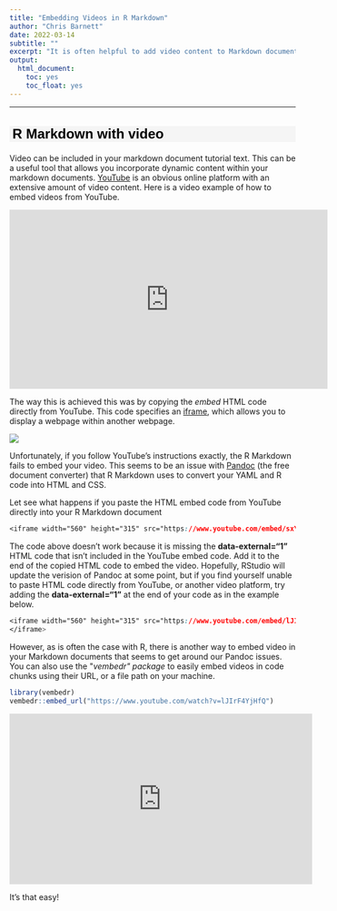 ```yaml
---
title: "Embedding Videos in R Markdown"
author: "Chris Barnett"
date: 2022-03-14
subtitle: ""
excerpt: "It is often helpful to add video content to Markdown documents. However, because of current issues with Pandoc, embedding videos is not as straightforward as it should be. Here, we will explore various ways to include video content in your R Markdown documents successfully."
output:
  html_document:
    toc: yes
    toc_float: yes
---
```


<link href="{{< blogdown/postref >}}index_files/vembedr/css/vembedr.css" rel="stylesheet" />

<style type="text/css">
h1.title { /* Header 4 - and the author and date headers use this too  */
  font-size: 40px;
  font-style: normal;
  font-weight: bold;
  font-family: Tahoma, Verdana, sans-serif;
  color: Black;
}

h4.author { /* Header 4 - and the author and date headers use this too  */
  font-size: 20px;
  font-style: normal;
  font-family: Tahoma, Verdana, sans-serif;
  color: Black;

}
h4.date { /* Header 4 - and the author and date headers use this too  */
  font-size: 20px;
  font-family: Tahoma, Verdana, sans-serif;
  color: Black;
}

h2 {/* Header 2 */
  font-size: 24px;
  font-family: Tahoma, Verdana, sans-serif;
  color: Black;
  background-color: WhiteSmoke;
  text-indent: 5px;
}
</style>

------------------------------------------------------------------------

## R Markdown with video

Video can be included in your markdown document tutorial text. This can be a useful tool that allows you incorporate dynamic content within your markdown documents. [YouTube](https://www.youtube.com/watch?v=lJIrF4YjHfQ) is an obvious online platform with an extensive amount of video content. Here is a video example of how to embed videos from YouTube.

<iframe width="560" height="315" src="https://www.youtube.com/embed/lJIrF4YjHfQ" title="New Title" frameborder="0" allow="accelerometer; autoplay; clipboard-write; encrypted-media; gyroscope; picture-in-picture" allowfullscreen data-external="1">
</iframe>

The way this is achieved this was by copying the *embed* HTML code directly from YouTube. This code specifies an [iframe](https://www.w3schools.com/html/html_iframe.asp), which allows you to display a webpage within another webpage.

![](https://thumbs.gfycat.com/BlaringConcernedKid-size_restricted.gif)

Unfortunately, if you follow YouTube’s instructions exactly, the R Markdown fails to embed your video. This seems to be an issue with [Pandoc](https://pandoc.org/) (the free document converter) that R Markdown uses to convert your YAML and R code into HTML and CSS.

Let see what happens if you paste the HTML embed code from YouTube directly into your R Markdown document

``` css
<iframe width="560" height="315" src="https://www.youtube.com/embed/sxYE0BY1mdc" title="YouTube video player" frameborder="0" allow="accelerometer; autoplay; clipboard-write; encrypted-media; gyroscope; picture-in-picture" allowfullscreen>
```

The code above doesn’t work because it is missing the **data-external=“1”** HTML code that isn’t included in the YouTube embed code. Add it to the end of the copied HTML code to embed the video. Hopefully, RStudio will update the verision of Pandoc at some point, but if you find yourself unable to paste HTML code directly from YouTube, or another video platform, try adding the **data-external=“1”** at the end of your code as in the example below.

``` css
<iframe width="560" height="315" src="https://www.youtube.com/embed/lJIrF4YjHfQ" title="New Title" frameborder="0" allow="accelerometer; autoplay; #clipboard-write; encrypted-media; gyroscope; picture-in-picture" allowfullscreen data-external="1">
</iframe>
```

<style type="text/css">
<iframe width="560" height="315" src="https://www.youtube.com/embed/lJIrF4YjHfQ" title="New Title" frameborder="0" allow="accelerometer; autoplay; #clipboard-write; encrypted-media; gyroscope; picture-in-picture" allowfullscreen data-external="1">
</iframe>
</style>

However, as is often the case with R, there is another way to embed video in your Markdown documents that seems to get around our Pandoc issues. You can also use the "*vembedr" package* to easily embed videos in code chunks using their URL, or a file path on your machine.

``` r
library(vembedr)
vembedr::embed_url("https://www.youtube.com/watch?v=lJIrF4YjHfQ")
```

<div class="vembedr">
<div>
<iframe src="https://www.youtube.com/embed/lJIrF4YjHfQ" width="533" height="300" frameborder="0" allowfullscreen="" data-external="1"></iframe>
</div>
</div>

It’s that easy!
